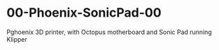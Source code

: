 # 00-Phoenix-SonicPad-00
 Pghoenix 3D printer, with Octopus motherboard and Sonic Pad running Klipper
